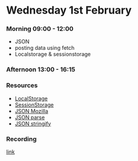 # Wednesday 1st February

### Morning 09:00 - 12:00

 - JSON 
 - posting data using fetch 
 - Localstorage & sessionstorage 

### Afternoon 13:00 - 16:15



### Resources
 - [LocalStorage](https://developer.mozilla.org/en-US/docs/Web/API/Window/localStorage)
 - [SessionStorage](https://developer.mozilla.org/en-US/docs/Web/API/Window/sessionStorage)
 - [JSON Mozilla](https://developer.mozilla.org/en-US/docs/Learn/JavaScript/Objects/JSON)
 - [JSON parse](https://developer.mozilla.org/en-US/docs/Web/JavaScript/Reference/Global_Objects/JSON/parse)
 - [JSON stringify](https://developer.mozilla.org/en-US/docs/Web/JavaScript/Reference/Global_Objects/JSON/stringify)


### Recording
[link](https://us02web.zoom.us/rec/share/FsScqvZyi5EKzYzhKdrbu60BsQArJAB3Y0ZKDIKRYa0zWvh-x6D1KXvZFOlDAUvZ.a0HSCma2-IrSNrXq)
